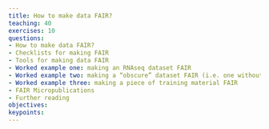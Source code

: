 ```yaml
---
title: How to make data FAIR?
teaching: 40
exercises: 10
questions:
- How to make data FAIR?
- Checklists for making FAIR
- Tools for making data FAIR
- Worked example one: making an RNAseq dataset FAIR
- Worked example two: making a “obscure” dataset FAIR (i.e. one without a metadata standard or public repository)
- Worked example three: making a piece of training material FAIR
- FAIR Micropublications
- Further reading
objectives:
keypoints:
---
```

